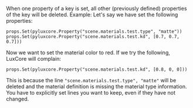 When one property of a key is set, all other (previously defined) properties of the key will be deleted.
Example:
Let's say we have set the following properties:
```
props.Set(pyluxcore.Property("scene.materials.test.type", "matte"))
props.Set(pyluxcore.Property("scene.materials.test.kd", [0.7, 0.7, 0.7]))
```
Now we want to set the material color to red. If we try the following, LuxCore will complain:
```
props.Set(pyluxcore.Property("scene.materials.test.kd", [0.8, 0, 0]))
```
This is because the line `"scene.materials.test.type", "matte"` will be deleted and the material definition is missing the material type information.
You have to explicitly set lines you want to keep, even if they have not changed.